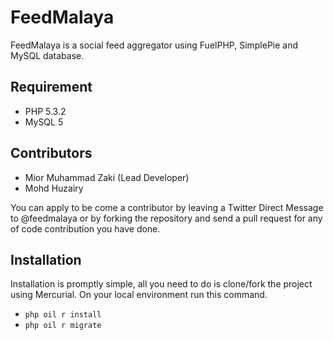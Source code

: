 # FeedMalaya

FeedMalaya is a social feed aggregator using FuelPHP, SimplePie and MySQL database.

## Requirement

* PHP 5.3.2
* MySQL 5

## Contributors

* Mior Muhammad Zaki (Lead Developer)
* Mohd Huzairy

You can apply to be come a contributor by leaving a Twitter Direct Message to @feedmalaya or by forking the repository and send a pull request for any of code contribution you have done.

## Installation

Installation is promptly simple, all you need to do is clone/fork the project using Mercurial. On your local environment run this command.

* `php oil r install`
* `php oil r migrate`
